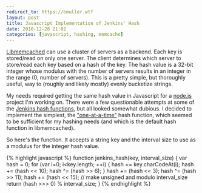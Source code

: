```yaml
---
redirect_to: https://bmuller.wtf
layout: post
title: Javascript Implementation of Jenkins' Hash
date: 2010-12-28 21:02
categories: [javascript, hashing, memcache]
---
```

[Libmemcached](http://libmemcached.org/libMemcached.html) can use a cluster of servers as a backend.  Each key is stored/read on only one server.  The client determines which server to store/read each key based on a hash of the key.  The hash value is a 32-bit integer whose modulus with the number of servers results in an integer in the range (0, number of servers).  This is a pretty simple, but thoroughly useful, way to (roughly and likely mostly) evenly bucketize strings.

My needs required getting the same hash value in Javascript for a [node.js](http://nodejs.org) project I'm working on.  There were a few questionable attempts at some of the [Jenkins hash functions](http://en.wikipedia.org/wiki/Jenkins_hash_function), but all looked somewhat dubious.  I decided to implement the simplest, the ["one-at-a-time"](http://www.burtleburtle.net/bob/hash/doobs.html) hash function, which seemed to be sufficient for my hashing needs (and which is the default hash function in libmemcached).

So here's the function.  It accepts a string key and the interval size to use as a modulus for the integer hash value.

{% highlight javascript %}
function jenkins_hash(key, interval_size) {
   var hash = 0;
   for (var i=0; i<key.length; ++i) {
      hash += key.charCodeAt(i);
      hash += (hash << 10);
      hash ^= (hash >> 6);
   }
   hash += (hash << 3);
   hash ^= (hash >> 11);
   hash += (hash << 15);
   // make unsigned and modulo interval_size
   return (hash >>> 0) % interval_size;
}
{% endhighlight %}